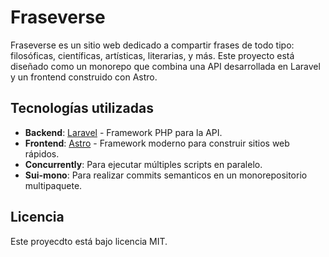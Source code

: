 # Fraseverse

Fraseverse es un sitio web dedicado a compartir frases de todo tipo: filosóficas, científicas, artísticas, literarias, y más. Este proyecto está diseñado como un monorepo que combina una API desarrollada en Laravel y un frontend construido con Astro.

## Tecnologías utilizadas

- **Backend**: [Laravel](https://laravel.com/) - Framework PHP para la API.
- **Frontend**: [Astro](https://astro.build/) - Framework moderno para construir sitios web rápidos.
- **Concurrently**: Para ejecutar múltiples scripts en paralelo.
- **Sui-mono**: Para realizar commits semanticos en un monorepositorio multipaquete.

## Licencia

Este proyecdto está bajo licencia MIT.
